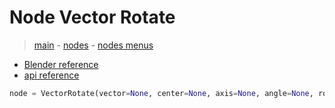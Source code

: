 # Node Vector Rotate

> [main](../structure.md) - [nodes](nodes.md) - [nodes menus](nodes_menus.md)

- [Blender reference](https://docs.blender.org/manual/en/latest/modeling/geometry_nodes/vector/vector_rotate.html)
 - [api reference]({node.blender_python_ref})

```python
node = VectorRotate(vector=None, center=None, axis=None, angle=None, rotation=None, invert=False, rotation_type='AXIS_ANGLE')```
